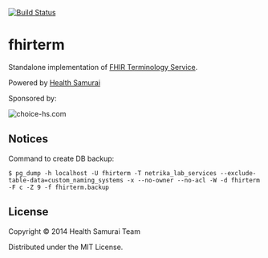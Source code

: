 [![Build Status](https://travis-ci.org/fhirbase/fhirterm.svg?branch=master)](https://travis-ci.org/fhirbase/fhirterm)

# fhirterm

Standalone implementation of
[FHIR Terminology Service](http://www.hl7.org/implement/standards/FHIR-Develop/terminology-service.html).

Powered by [Health Samurai](http://healthsamurai.github.io/)

Sponsored by:

![choice-hs.com](http://choice-hs.com/Images/Shared/Choice-HSLogo.png)

## Notices

Command to create DB backup:

```
$ pg_dump -h localhost -U fhirterm -T netrika_lab_services --exclude-table-data=custom_naming_systems -x --no-owner --no-acl -W -d fhirterm -F c -Z 9 -f fhirterm.backup
```

## License

Copyright © 2014 Health Samurai Team

Distributed under the MIT License.
